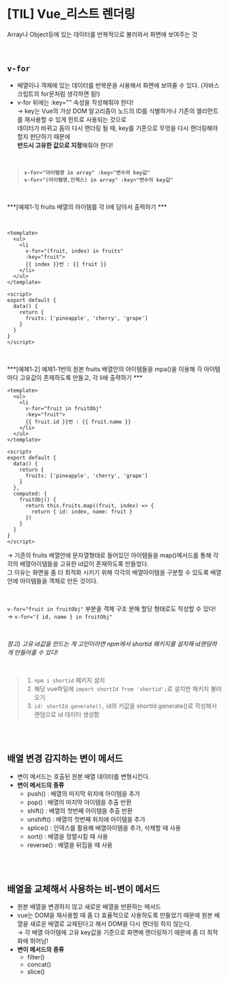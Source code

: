 # [TIL] Vue_리스트 렌더링
Array나 Object등에 있는 데이터를 반복적으로 불러와서 화면에 보여주는 것

<br />

## `v-for`
- 배열이나 객체에 있는 데이터를 반복문을 사용해서 화면에 보여줄 수 있다. (자바스크립트의 for문처럼 생각하면 됨!)
- v-for 뒤에는 :key="" 속성을 작성해줘야 한다!  
  → key는 Vue의 가상 DOM 알고리즘이 노드의 ID를 식별하거나 기존의 엘리먼트를 재사용할 수 있게 힌트로 사용되는 것으로  
  데이터가 바뀌고 돔이 다시 랜더링 될 때, key를 기준으로 무엇을 다시 랜더링해야할지 판단하기 때문에     
  **반드시 고유한 값으로 지정**해줘야 한다!
  

<br />

> **`v-for="아이템명 in array" :key="변수의 key값"`**  
> **`v-for="(아이템명,인덱스) in array" :key="변수의 key값"`**

<br />

***[예제1-1] fruits 배열의 아이템를 각 li에 담아서 출력하기 ***

<br />

```vue
<template>
  <ul>
    <li 
      v-for="(fruit, index) in fruits"
      :key="fruit">
      {{ index }}번 : {{ fruit }}
    </li>
  </ul>
</template>

<script>
export default {
  data() {
    return {
      fruits: ['pineapple', 'cherry', 'grape']
    }
  }
}
</script>
```

<br />

***[예제1-2] 예제1-1번의 원본 fruits 배열안의 아이템들을 mpa()을 이용해 각 아이템마다 고유값이 존재하도록 만들고, 각 li에 출력하기 ***

```vue
<template>
  <ul>
    <li 
      v-for="fruit in fruitObj"
      :key="fruit">
      {{ fruit.id }}번 : {{ fruit.name }}
    </li>
  </ul>
</template>

<script>
export default {
  data() {
    return {
      fruits: ['pineapple', 'cherry', 'grape']
    }
  },
  computed: {
    fruitObj() {
      return this.fruits.map((fruit, index) => {
        return { id: index, name: fruit }
      })
    }
  }
}
</script>
```
→ 기존의 fruits 배열안에 문자열형태로 들어있던 아이템들을 map()메서드를 통해 각각의 배열아이템들을 고유한 id값이 존재하도록 만들었다.  
  그 이유는 화면을 좀 더 최적화 시키기 위해 각각의 배열아이템을 구분할 수 있도록 배열 안에 아이템들을 객체로 만든 것이다.
  
<br />

`v-for="fruit in fruitObj"` 부분을 객체 구조 분해 할당 형태로도 작성할 수 있다!   
→ `v-for="{ id, name } in fruitObj"`

<br />

*참고) 고유 id값을 만드는 게 고민이라면 npm에서 shortid 패키지를 설치해 id랜덤하게 만들어줄 수 있다!*

<br />

> 1. `npm i shortid` 패키지 설치   
> 2. 해당 vue파일에 `import shortId from 'shortid';`로 설치한 패키지 불러오기  
> 3. `id: shortId.generate(),` id의 키값을 shortId.generate()로 작성해서 랜덤으로 id 데이터 생성함


<br />
<br />

## 배열 변경 감지하는 **변이 메서드**
- 변이 메서드는 호출된 원본 배열 데이터를 변형시킨다.
- **변이 메서드의 종류**  
  - push() : 배열의 마지막 위치에 아이템을 추가
  - pop() : 배열의 마지막 아이템을 추출 반환
  - shift() : 배열의 첫번째 아이템을 추출 반환
  - unshift() : 배열의 첫번째 위치에 아이템을 추가
  - splice() : 인덱스를 활용해 배열아이템을 추가, 삭제할 때 사용
  - sort() : 배열을 정렬시킬 때 사용
  - reverse() : 배열을 뒤집을 때 사용

<br />
<br />

## 배열을 교체해서 사용하는 **비-변이 메서드**
- 원본 배열을 변경하지 않고 새로운 배열을 반환하는 메서드
- vue는 DOM을 재사용할 때 좀 더 효율적으로 사용하도록 만들었기 때문에 원본 배열을 새로운 배열로 교체된다고 해서 DOM을 다시 렌더링 하지 않는다.  
→ 각 배열 아이템에 고유 key값을 기준으로 화면에 렌더링하기 때문에 좀 더 최적화에 뛰어남!
- **변이 메서드의 종류**  
  - filter()
  - concat()
  - slice() 